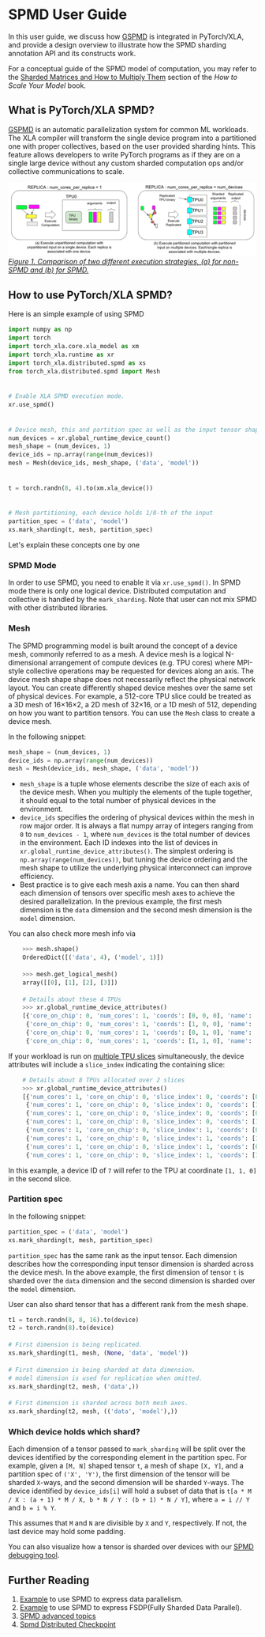 # SPMD User Guide

In this user guide, we discuss how
[GSPMD](https://arxiv.org/abs/2105.04663) is integrated in PyTorch/XLA,
and provide a design overview to illustrate how the SPMD sharding
annotation API and its constructs work.

For a conceptual guide of the SPMD model of computation, you may refer to the
[Sharded Matrices and How to Multiply Them](https://jax-ml.github.io/scaling-book/sharding/)
section of the _How to Scale Your Model_ book.

## What is PyTorch/XLA SPMD?

[GSPMD](https://arxiv.org/abs/2105.04663) is an automatic
parallelization system for common ML workloads. The XLA compiler will
transform the single device program into a partitioned one with proper
collectives, based on the user provided sharding hints. This feature
allows developers to write PyTorch programs as if they are on a single
large device without any custom sharded computation ops and/or
collective communications to scale.

![Execution strategies](../_static/img/spmd_mode.png "image_tooltip")
_<span style="text-decoration:underline;">Figure 1. Comparison of two different execution strategies, (a) for non-SPMD and (b) for SPMD.</span>_

## How to use PyTorch/XLA SPMD?

Here is an simple example of using SPMD

```python
import numpy as np
import torch
import torch_xla.core.xla_model as xm
import torch_xla.runtime as xr
import torch_xla.distributed.spmd as xs
from torch_xla.distributed.spmd import Mesh


# Enable XLA SPMD execution mode.
xr.use_spmd()


# Device mesh, this and partition spec as well as the input tensor shape define the individual shard shape.
num_devices = xr.global_runtime_device_count()
mesh_shape = (num_devices, 1)
device_ids = np.array(range(num_devices))
mesh = Mesh(device_ids, mesh_shape, ('data', 'model'))


t = torch.randn(8, 4).to(xm.xla_device())


# Mesh partitioning, each device holds 1/8-th of the input
partition_spec = ('data', 'model')
xs.mark_sharding(t, mesh, partition_spec)
```

Let's explain these concepts one by one

### SPMD Mode

In order to use SPMD, you need to enable it via `xr.use_spmd()`. In SPMD
mode there is only one logical device. Distributed computation and
collective is handled by the `mark_sharding`. Note that user can not mix
SPMD with other distributed libraries.

### Mesh

The SPMD programming model is built around the concept of a device mesh,
commonly referred to as a mesh. A device mesh is a logical N-dimensional
arrangement of compute devices (e.g. TPU cores) where MPI-style collective
operations may be requested for devices along an axis. The device mesh shape
shape does not necessarily reflect the physical network layout. You
can create differently shaped device meshes over the same set of physical
devices. For example, a 512-core TPU slice could be treated as a 3D mesh of
16×16×2, a 2D mesh of 32×16, or a 1D mesh of 512, depending on how you want to
partition tensors. You can use the `Mesh` class to create a device mesh.

In the following snippet:

```python
mesh_shape = (num_devices, 1)
device_ids = np.array(range(num_devices))
mesh = Mesh(device_ids, mesh_shape, ('data', 'model'))
```

- `mesh_shape` is a tuple whose elements describe the size of each axis of the
  device mesh. When you multiply the elements of the tuple together, it should
  equal to the total number of physical devices in the environment.
- `device_ids` specifies the ordering of physical devices within the mesh in row
  major order. It is always a flat numpy array of integers ranging from `0` to
  `num_devices - 1`, where `num_devices` is the total number of devices in the
  environment. Each ID indexes into the list of devices in
  `xr.global_runtime_device_attributes()`.
  The simplest ordering is `np.array(range(num_devices))`, but tuning the
  device ordering and the mesh shape to utilize the underlying physical
  interconnect can improve efficiency.
- Best practice is to give each mesh axis a name. You can then shard each
  dimension of tensors over specific mesh axes to achieve the desired
  parallelization. In the previous example, the first mesh dimension is the
  `data` dimension and the second mesh dimension is the `model` dimension.

You can also check more mesh info via

``` python
    >>> mesh.shape()
    OrderedDict([('data', 4), ('model', 1)])

    >>> mesh.get_logical_mesh()
    array([[0], [1], [2], [3]])

    # Details about these 4 TPUs
    >>> xr.global_runtime_device_attributes()
    [{'core_on_chip': 0, 'num_cores': 1, 'coords': [0, 0, 0], 'name': 'TPU:0'},
     {'core_on_chip': 0, 'num_cores': 1, 'coords': [1, 0, 0], 'name': 'TPU:1'},
     {'core_on_chip': 0, 'num_cores': 1, 'coords': [0, 1, 0], 'name': 'TPU:2'},
     {'core_on_chip': 0, 'num_cores': 1, 'coords': [1, 1, 0], 'name': 'TPU:3'}]
```

If your workload is run on [multiple TPU slices][multislice] simultaneously, the
device attributes will include a `slice_index` indicating the containing slice:

``` python
    # Details about 8 TPUs allocated over 2 slices
    >>> xr.global_runtime_device_attributes()
    [{'num_cores': 1, 'core_on_chip': 0, 'slice_index': 0, 'coords': [0, 0, 0], 'name': 'TPU:0'},
     {'num_cores': 1, 'core_on_chip': 0, 'slice_index': 0, 'coords': [1, 0, 0], 'name': 'TPU:1'},
     {'num_cores': 1, 'core_on_chip': 0, 'slice_index': 0, 'coords': [0, 1, 0], 'name': 'TPU:2'},
     {'num_cores': 1, 'core_on_chip': 0, 'slice_index': 0, 'coords': [1, 1, 0], 'name': 'TPU:3'},
     {'num_cores': 1, 'core_on_chip': 0, 'slice_index': 1, 'coords': [0, 0, 0], 'name': 'TPU:4'},
     {'num_cores': 1, 'core_on_chip': 0, 'slice_index': 1, 'coords': [1, 0, 0], 'name': 'TPU:5'},
     {'num_cores': 1, 'core_on_chip': 0, 'slice_index': 1, 'coords': [0, 1, 0], 'name': 'TPU:6'},
     {'num_cores': 1, 'core_on_chip': 0, 'slice_index': 1, 'coords': [1, 1, 0], 'name': 'TPU:7'}]
```

In this example, a device ID of `7` will refer to the TPU at coordinate
`[1, 1, 0]` in the second slice.

### Partition spec

In the following snippet:

```python
partition_spec = ('data', 'model')
xs.mark_sharding(t, mesh, partition_spec)
```

`partition_spec` has the same rank as the input tensor. Each dimension
describes how the corresponding input tensor dimension is sharded across
the device mesh. In the above example, the first dimension of tensor `t` is
sharded over the `data` dimension and the second dimension is sharded over the
`model` dimension.

User can also shard tensor that has a different rank from the mesh shape.

```python
t1 = torch.randn(8, 8, 16).to(device)
t2 = torch.randn(8).to(device)

# First dimension is being replicated.
xs.mark_sharding(t1, mesh, (None, 'data', 'model'))

# First dimension is being sharded at data dimension.
# model dimension is used for replication when omitted.
xs.mark_sharding(t2, mesh, ('data',))

# First dimension is sharded across both mesh axes.
xs.mark_sharding(t2, mesh, (('data', 'model'),))
```

### Which device holds which shard?

Each dimension of a tensor passed to `mark_sharding` will be split over the
devices identified by the corresponding element in the partition spec. For
example, given a `[M, N]` shaped tensor `t`, a mesh of shape `[X, Y]`, and a
partition spec of `('X', 'Y')`, the first dimension of the tensor will be sharded
`X`-ways, and the second dimension will be sharded `Y`-ways. The device
identified by `device_ids[i]` will hold a subset of data that is
`t[a * M / X : (a + 1) * M / X, b * N / Y : (b + 1) * N / Y]`, where `a = i // Y`
and `b = i % Y`.

This assumes that `M` and `N` are divisible by `X` and `Y`, respectively. If not,
the last device may hold some padding.

You can also visualize how a tensor is sharded over devices with our
[SPMD debugging tool][debug-tool].

## Further Reading

1.  [Example](https://github.com/pytorch/xla/blob/master/examples/data_parallel/train_resnet_spmd_data_parallel.py)
    to use SPMD to express data parallelism.
2.  [Example](https://github.com/pytorch/xla/blob/master/examples/fsdp/train_decoder_only_fsdp_v2.py)
    to use SPMD to express FSDP(Fully Sharded Data Parallel).
3.  [SPMD advanced topics](./spmd_advanced.md)
4.  [Spmd Distributed Checkpoint](./spmd_distributed_checkpoint.md)


[multislice]: https://cloud.google.com/tpu/docs/multislice-introduction
[debug-tool]: ./spmd_advanced.md#spmd-debugging-tool

